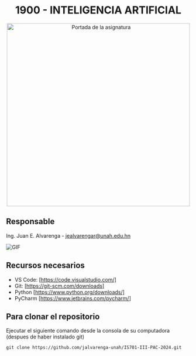 
<div align="center">

  # 1900 - INTELIGENCIA ARTIFICIAL
  
  <img aling="right" src = "https://campusvirtual.unah.edu.hn/pluginfile.php/3537111/course/overviewfiles/Tarjeta%20de%20Visita%20Disen%CC%83ador%20Web%20Ilustrado%20Amarillo%20%282%29.png" alt="Portada de la asignatura" width=500/>
</div>

## Responsable

Ing. Juan E. Alvarenga - jealvarengar@unah.edu.hn

<img  alt="GIF" src="https://raw.githubusercontent.com/haoruilee/haoruilee/master/pic/pusheencode.gif" />

## Recursos necesarios

- VS Code: [https://code.visualstudio.com/]
- Git: [https://git-scm.com/downloads]
- Python [https://www.python.org/downloads/]
- PyCharm [https://www.jetbrains.com/pycharm/]

## Para clonar el repositorio

Ejecutar el siguiente comando desde la consola de su computadora (despues de haber instalado git)

```
git clone https://github.com/jalvarenga-unah/IS701-III-PAC-2024.git
```
